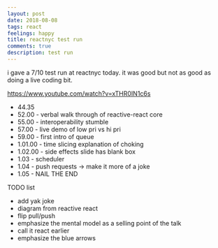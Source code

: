 ```yaml
---
layout: post
date: 2018-08-08
tags: react
feelings: happy
title: reactnyc test run
comments: true
description: test run
---
```


i gave a 7/10 test run at reactnyc today. it was good but not as good as doing a live coding bit.

https://www.youtube.com/watch?v=xTHR0IN1c6s

- 44.35
- 52.00 - verbal walk through of reactive-react core
- 55.00 - interoperability stumble
- 57.00 - live demo of low pri vs hi pri
- 59.00 - first intro of queue
- 1.01.00 - time slicing explanation of choking
- 1.02.00 - side effects slide has blank box
- 1.03 - scheduler
- 1.04 - push requests -> make it more of a joke
- 1.05 - NAIL THE END

TODO list

- add yak joke
- diagram from reactive react
- flip pull/push
- emphasize the mental model as a selling point of the talk
- call it react earlier
- emphasize the blue arrows
